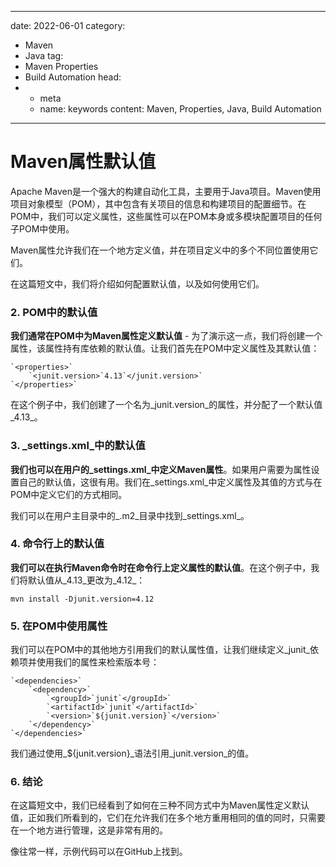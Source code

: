 ---
date: 2022-06-01
category:
  - Maven
  - Java
tag:
  - Maven Properties
  - Build Automation
head:
  - - meta
    - name: keywords
      content: Maven, Properties, Java, Build Automation
------
# Maven属性默认值

Apache Maven是一个强大的构建自动化工具，主要用于Java项目。Maven使用项目对象模型（POM），其中包含有关项目的信息和构建项目的配置细节。在POM中，我们可以定义属性，这些属性可以在POM本身或多模块配置项目的任何子POM中使用。

Maven属性允许我们在一个地方定义值，并在项目定义中的多个不同位置使用它们。

在这篇短文中，我们将介绍如何配置默认值，以及如何使用它们。

### 2. POM中的默认值

**我们通常在POM中为Maven属性定义默认值** - 为了演示这一点，我们将创建一个属性，该属性持有库依赖的默认值。让我们首先在POM中定义属性及其默认值：

```
`<properties>`
    `<junit.version>`4.13`</junit.version>`
`</properties>`
```

在这个例子中，我们创建了一个名为_junit.version_的属性，并分配了一个默认值_4.13_。

### 3. _settings.xml_中的默认值

**我们也可以在用户的_settings.xml_中定义Maven属性**。如果用户需要为属性设置自己的默认值，这很有用。我们在_settings.xml_中定义属性及其值的方式与在POM中定义它们的方式相同。

我们可以在用户主目录中的_.m2_目录中找到_settings.xml_。

### 4. 命令行上的默认值

**我们可以在执行Maven命令时在命令行上定义属性的默认值**。在这个例子中，我们将默认值从_4.13_更改为_4.12_：

```
mvn install -Djunit.version=4.12
```

### 5. 在POM中使用属性

我们可以在POM中的其他地方引用我们的默认属性值，让我们继续定义_junit_依赖项并使用我们的属性来检索版本号：

```
`<dependencies>`
    `<dependency>`
        `<groupId>`junit`</groupId>`
        `<artifactId>`junit`</artifactId>`
        `<version>`${junit.version}`</version>`
    `</dependency>`
`</dependencies>`
```

我们通过使用_${junit.version}_语法引用_junit.version_的值。

### 6. 结论

在这篇短文中，我们已经看到了如何在三种不同方式中为Maven属性定义默认值，正如我们所看到的，它们在允许我们在多个地方重用相同的值的同时，只需要在一个地方进行管理，这是非常有用的。

像往常一样，示例代码可以在GitHub上找到。